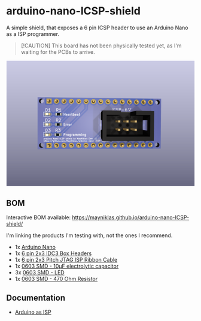# arduino-nano-ICSP-shield

A simple shield, that exposes a 6 pin ICSP header to use an Arduino Nano as a ISP programmer.

> [!CAUTION] This board has not been physically tested yet, as I'm waiting for the PCBs to arrive.

![3D render of the PCB, fully populated](img/render.png)

## BOM

Interactive BOM available: https://mayniklas.github.io/arduino-nano-ICSP-shield/

I'm linking the products I'm testing with, not the ones I recommend.

* 1x [Arduino Nano](https://www.aliexpress.com/item/1005007392605300.html?spm=a2g0o.order_list.order_list_main.17.49c7180237FQjT)
* 1x [6 pin 2x3 IDC3 Box Headers](https://www.aliexpress.com/item/1005007470581902.html)
* 1x [6 pin 2x3 Pitch JTAG ISP Ribbon Cable](https://www.aliexpress.com/item/1005004762590129.html)
* 1x [0603 SMD - 10µF electrolytic capacitor](https://www.lcsc.com/product-detail/multilayer-ceramic-capacitors-mlcc-smd-smt_samsung-electro-mechanics-cl10a106kp8nnnc_C19702.html/?href=jlc-SMT%2F%3Fhref%3Djlc-SMT)
* 3x [0603 SMD - LED](https://www.lcsc.com/product-detail/led-indication-discrete_xinglight-xl-1608surc-06_C965799.html/?href=jlc-SMT%2F%3Fhref%3Djlc-SMT)
* 1x [0603 SMD - 470 Ohm Resistor](https://www.lcsc.com/product-detail/Chip-Resistor-Surface-Mount_UNI-ROYAL-Uniroyal-Elec-0603WAF4700T5E_C23179.html)

## Documentation

* [Arduino as ISP](https://docs.arduino.cc/built-in-examples/arduino-isp/ArduinoISP/)

